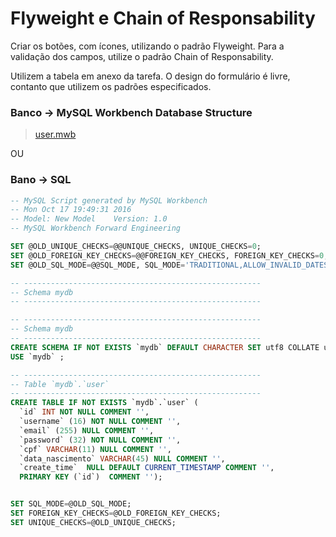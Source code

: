 # Flyweight e Chain of Responsability


Criar os botões, com ícones, utilizando o padrão Flyweight. Para a validação dos campos, utilize o padrão Chain of Responsability. 

Utilizem a tabela em anexo da tarefa. O design do formulário é livre, contanto que utilizem os padrões especificados.
 
### Banco -> MySQL Workbench Database Structure
> [user.mwb](https://github.com/Unifil/3-Ano/blob/master/Laborat%C3%B3rio%20de%20Programa%C3%A7%C3%A3o%20III/4%C2%B0%20Bimestre/Flyweight%20e%20Chain%20of%20Responsability/user.mwb?raw=true)



 OU  
### Bano -> SQL

```SQL
-- MySQL Script generated by MySQL Workbench
-- Mon Oct 17 19:49:31 2016
-- Model: New Model    Version: 1.0
-- MySQL Workbench Forward Engineering

SET @OLD_UNIQUE_CHECKS=@@UNIQUE_CHECKS, UNIQUE_CHECKS=0;
SET @OLD_FOREIGN_KEY_CHECKS=@@FOREIGN_KEY_CHECKS, FOREIGN_KEY_CHECKS=0;
SET @OLD_SQL_MODE=@@SQL_MODE, SQL_MODE='TRADITIONAL,ALLOW_INVALID_DATES';

-- -----------------------------------------------------
-- Schema mydb
-- -----------------------------------------------------

-- -----------------------------------------------------
-- Schema mydb
-- -----------------------------------------------------
CREATE SCHEMA IF NOT EXISTS `mydb` DEFAULT CHARACTER SET utf8 COLLATE utf8_general_ci ;
USE `mydb` ;

-- -----------------------------------------------------
-- Table `mydb`.`user`
-- -----------------------------------------------------
CREATE TABLE IF NOT EXISTS `mydb`.`user` (
  `id` INT NOT NULL COMMENT '',
  `username` (16) NOT NULL COMMENT '',
  `email` (255) NULL COMMENT '',
  `password` (32) NOT NULL COMMENT '',
  `cpf` VARCHAR(11) NULL COMMENT '',
  `data_nascimento` VARCHAR(45) NULL COMMENT '',
  `create_time`  NULL DEFAULT CURRENT_TIMESTAMP COMMENT '',
  PRIMARY KEY (`id`)  COMMENT '');


SET SQL_MODE=@OLD_SQL_MODE;
SET FOREIGN_KEY_CHECKS=@OLD_FOREIGN_KEY_CHECKS;
SET UNIQUE_CHECKS=@OLD_UNIQUE_CHECKS;





